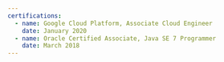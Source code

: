 ```yaml
---
certifications:
  - name: Google Cloud Platform, Associate Cloud Engineer
    date: January 2020
  - name: Oracle Certified Associate, Java SE 7 Programmer
    date: March 2018
---
```

